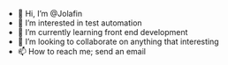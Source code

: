 - 👋 Hi, I’m @Jolafin
- 👀 I’m interested in test automation
- 🌱 I’m currently learning front end development 
- 💞️ I’m looking to collaborate on anything that interesting 
- 📫 How to reach me; send an email

<!---
Jolafin/Jolafin is a ✨ special ✨ repository because its `README.md` (this file) appears on your GitHub profile.
You can click the Preview link to take a look at your changes.
--->
